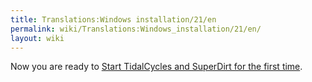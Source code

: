 ```yaml
---
title: Translations:Windows installation/21/en
permalink: wiki/Translations:Windows_installation/21/en/
layout: wiki
---
```


Now you are ready to [Start TidalCycles and SuperDirt for the first
time](/wiki/Start_tidalcycles_and_superdirt_for_the_first_time "wikilink").
